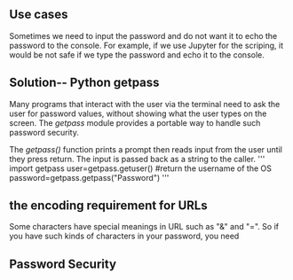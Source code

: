 ## Use cases
Sometimes we need to input the password and do not want it to echo the password to the console. For example, if we use Jupyter for the scriping,
it would be not safe if we type the password and echo it to the console. 

## Solution-- Python getpass

Many programs that interact with the user via the terminal need to ask the user for password values,
without showing what the user types on the screen. The _getpass_ module provides a portable way to 
handle such password security.

The _getpass()_ function prints a prompt then reads input from the user until they press return. 
The input is passed back as a string to the caller. 
'''
import getpass
user=getpass.getuser() #return the username of the OS
password=getpass.getpass("Password")
'''

## the encoding requirement for URLs
Some characters have special meanings in URL such as "&" and "=". So if you have such kinds of characters in your password, you need 

## Password Security
